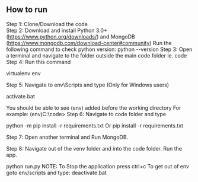 
## How to run
Step 1: Clone/Download the code  
Step 2: Download and install Python 3.0+ (https://www.python.org/downloads/) and MongoDB (https://www.mongodb.com/download-center#community) 
Run the following command to check python version:
python --version
Step 3: Open a terminal and navigate to the folder outside the main code folder ie. code  
Step 4: Run this command

virtualenv env

Step 5: Navigate to env\Scripts and type (Only for Windows users)

activate.bat

You should be able to see (env) added before the working directory 
For example:
(env)C:\code> 
Step 6: Navigate to code folder and type

python -m pip install -r requirements.txt 
Or
 pip install -r requirements.txt

Step 7: Open another terminal and Run MongoDB.

Step 8: Navigate out of the venv folder and into the code folder. Run the app.

python run.py
NOTE: 
To Stop the application press ctrl+c
To get out of env goto env/scripts and type:
deactivate.bat 
